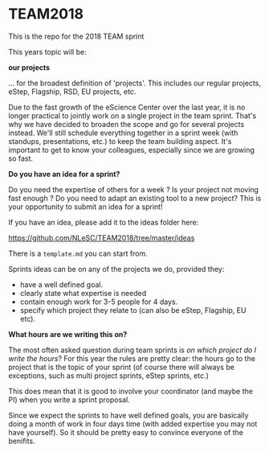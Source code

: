 # TEAM2018
This is the repo for the 2018 TEAM sprint

This years topic will be: 

__our projects__

... for the broadest definition of 'projects'. This includes our regular projects, eStep, Flagship, RSD, EU projects, etc.

Due to the fast growth of the eScience Center over the last year, it is no longer practical to jointly work on a single project in the team sprint. That's why we have decided to broaden the scope and go for several projects instead. We'll still schedule everything together in a sprint week (with standups, presentations, etc.) to keep the team building aspect. It's important to get to know your colleagues, especially since we are growing so fast. 

__Do you have an idea for a sprint?__

Do you need the expertise of others for a week ? Is your project not moving fast enough ? Do you need to adapt an existing tool to a new project? This is your opportunity to submit an idea for a sprint! 

If you have an idea, please add it to the ideas folder here:

https://github.com/NLeSC/TEAM2018/tree/master/ideas

There is a `template.md` you can start from. 

Sprints ideas can be on any of the projects we do, provided they: 

   - have a well defined goal. 
   - clearly state what expertise is needed
   - contain enough work for 3-5 people for 4 days.
   - specify which project they relate to (can also be eStep, Flagship, EU etc).

__What hours are we writing this on?__

The most often asked question during team sprints is _on which project do I write the hours_? For this year the rules are pretty clear: the hours go to the project that is the topic of your sprint (of course there will always be exceptions, such as multi project sprints, eStep sprints, etc.)  

This does mean that it is good to involve your coordinator (and maybe the PI) when you write a sprint proposal.   

Since we expect the sprints to have well defined goals, you are basically doing a month of work in four days time (with added expertise you may not have yourself). So it should be pretty easy to convince everyone of the benifits.    



